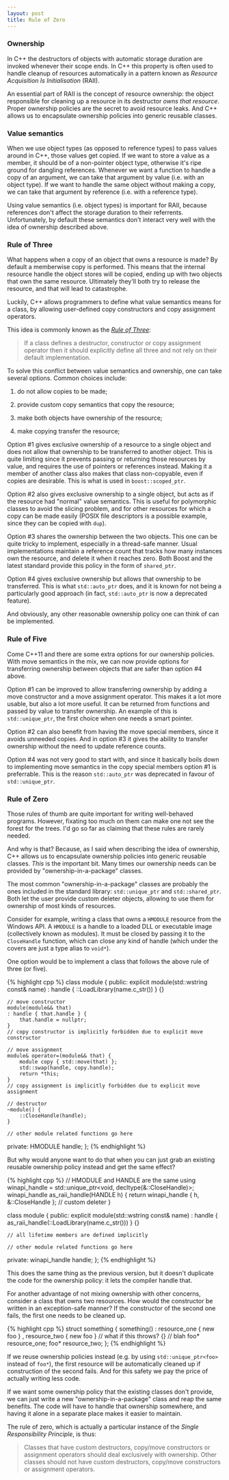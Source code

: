```yaml
---
layout: post
title: Rule of Zero
---
```


### Ownership

In C++ the destructors of objects with automatic storage duration are invoked
whenever their scope ends. In C++ this property is often used to handle cleanup
of resources automatically in a pattern known as *Resource Acquisition Is
Initialisation* (RAII).

An essential part of RAII is the concept of resource ownership: the object
responsible for cleaning up a resource in its destructor *owns that resource*.
Proper ownership policies are the secret to avoid resource leaks. And C++ allows
us to encapsulate ownership policies into generic reusable classes.

### Value semantics

When we use object types (as opposed to reference types) to pass values around
in C++, those values get copied. If we want to store a value as a member, it
should be of a non-pointer object type, otherwise it's ripe ground for dangling
references. Whenever we want a function to handle a copy of an argument, we can
take that argument by value (i.e. with an object type). If we want to handle the
same object without making a copy, we can take that argument by reference (i.e.
with a reference type).

Using value semantics (i.e. object types) is important for RAII, because
references don't affect the storage duration to their referrents. Unfortunately,
by default these semantics don't interact very well with the idea of ownership
described above.

### Rule of Three

What happens when a copy of an object that owns a resource is made? By default a
memberwise copy is performed. This means that the internal resource handle the
object stores will be copied, ending up with two objects that own the same
resource. Ultimately they'll both try to release the resource, and that will
lead to catastrophe.

Luckily, C++ allows programmers to define what value semantics means for a
class, by allowing user-defined copy constructors and copy assignment
operators.

This idea is commonly known as the [*Rule of Three*][rule of three]:

> If a class defines a destructor, constructor or copy assignment operator then
> it should explicitly define all three and not rely on their default
> implementation.

To solve this conflict between value semantics and ownership, one can take
several options. Common choices include:

1. do not allow copies to be made;
 
2. provide custom copy semantics that copy the resource;

3. make both objects have ownership of the resource;

4. make copying transfer the resource;

Option #1 gives exclusive ownership of a resource to a single object and does not
allow that ownership to be transferred to another object. This is quite
limiting since it prevents passing or returning those resources by value, and
requires the use of pointers or references instead. Making it a member of
another class also makes that class non-copyable, even if copies are desirable.
This is what is used in `boost::scoped_ptr`.

Option #2 also gives exclusive ownership to a single object, but acts as if the
resource had "normal" value semantics. This is useful for polymorphic classes to
avoid the slicing problem, and for other resources for which a copy can be made
easily (POSIX file descriptors is a possible example, since they can be copied
with `dup`).

Option #3 shares the ownership between the two objects. This one can be quite
tricky to implement, especially in a thread-safe manner. Usual implementations
maintain a reference count that tracks how many instances own the resource, and
delete it when it reaches zero. Both Boost and the latest standard provide this
policy in the form of `shared_ptr`.

Option #4 gives exclusive ownership but allows that ownership to be transferred.
This is what `std::auto_ptr` does, and it is known for not being a particularly
good approach (in fact, `std::auto_ptr` is now a deprecated feature).

And obviously, any other reasonable ownership policy one can think of can be
implemented.

### Rule of Five

Come C++11 and there are some extra options for our ownership policies. With
move semantics in the mix, we can now provide options for transferring ownership
between objects that are safer than option #4 above.

Option #1 can be improved to allow transferring ownership by adding a move
constructor and a move assignment operator. This makes it a lot more usable, but
also a lot more useful. It can be returned from functions and passed by value to
transfer ownership. An example of this is `std::unique_ptr`, the first choice
when one needs a smart pointer.

Option #2 can also benefit from having the move special members, since it avoids
unneeded copies. And in option #3 it gives the ability to transfer ownership
without the need to update reference counts. 

Option #4 was not very good to start with, and since it basically boils down to
implementing move semantics in the copy special members option #1 is
preferrable. This is the reason `std::auto_ptr` was deprecated in favour of
`std::unique_ptr`.

### Rule of Zero

Those rules of thumb are quite important for writing well-behaved programs.
However, fixating too much on them can make one not see the forest for the
trees. I'd go so far as claiming that these rules are rarely needed.

And why is that? Because, as I said when describing the idea of ownership, C++
allows us to encapsulate ownership policies into generic reusable classes.
*This* is the important bit. Many times our ownership needs can be provided by
"ownership-in-a-package" classes.

The most common "ownership-in-a-package" classes are probably the ones included
in the standard library: `std::unique_ptr` and `std::shared_ptr`. Both let the
user provide custom deleter objects, allowing to use them for ownership of most
kinds of resources.

Consider for example, writing a class that owns a `HMODULE` resource from the
Windows API. A `HMODULE` is a handle to a loaded DLL or executable image
(collectively known as modules). It must be closed by passing it to the
`CloseHandle` function, which can close any kind of handle (which under the
covers are just a type alias to `void*`).

One option would be to implement a class that follows the above rule of three
(or five).

{% highlight cpp %}
class module {
public:
    explicit module(std::wstring const& name)
    : handle { ::LoadLibrary(name.c_str()) } {}

    // move constructor
    module(module&& that)
    : handle { that.handle } {
        that.handle = nullptr;
    }
    // copy constructor is implicitly forbidden due to explicit move constructor

    // move assignment
    module& operator=(module&& that) {
        module copy { std::move(that) };
        std::swap(handle, copy.handle);
        return *this;
    }
    // copy assignment is implicitly forbidden due to explicit move assignment

    // destructor
    ~module() {
        ::CloseHandle(handle);
    }

    // other module related functions go here

private:
    HMODULE handle;
};
{% endhighlight %}

But why would anyone want to do that when you can just grab an existing reusable
ownership policy instead and get the same effect?

{% highlight cpp %}
// HMODULE and HANDLE are the same
using winapi_handle = std::unique_ptr<void, decltype(&::CloseHandle)>;
winapi_handle as_raii_handle(HANDLE h) {
    return winapi_handle { h, &::CloseHandle }; // custom deleter
}

class module {
public:
    explicit module(std::wstring const& name)
    : handle { as_raii_handle(::LoadLibrary(name.c_str())) } {}

    // all lifetime members are defined implicitly

    // other module related functions go here

private:
    winapi_handle handle;
};
{% endhighlight %}

This does the same thing as the previous version, but it doesn't duplicate the
code for the ownership policy: it lets the compiler handle that.

For another advantage of not mixing ownership with other concerns, consider a
class that owns two resources. How would the constructor be written in an
exception-safe manner? If the constructor of the second one fails, the first one
needs to be cleaned up.

{% highlight cpp %}
struct something {
    something()
    : resource_one { new foo }
    , resource_two { new foo } // what if this throws?
    {}
    // blah
    foo* resource_one;
    foo* resource_two;
};
{% endhighlight %}

If we reuse ownership policies instead (e.g. by using `std::unique_ptr<foo>`
instead of `foo*`), the first resource will be automatically cleaned up if
construction of the second fails. And for this safety we pay the price of
actually writing less code.

If we want some ownership policy that the existing classes don't provide, we can
just write a new "ownership-in-a-package" class and reap the same benefits.
The code will have to handle that ownership somewhere, and having it alone in a
separate place makes it easier to maintain.

The rule of zero, which is actually a particular instance of the *Single
Responsibility Principle*, is thus:

> Classes that have custom destructors, copy/move constructors or assignment
> operators should deal exclusively with ownership. Other classes should not
> have custom destructors, copy/move constructors or assignment operators.

 [rule of three]: http://stackoverflow.com/q/4172722/46642

